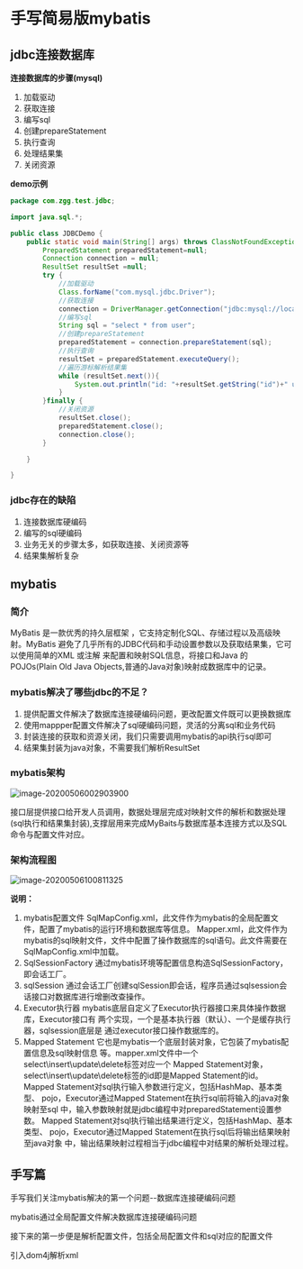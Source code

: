 # 手写简易版mybatis

## jdbc连接数据库

**连接数据库的步骤(mysql)**

1. 加载驱动
2. 获取连接
3. 编写sql
4. 创建prepareStatement
5. 执行查询
6. 处理结果集
7. 关闭资源

**demo示例**

```java
package com.zgg.test.jdbc;

import java.sql.*;

public class JDBCDemo {
    public static void main(String[] args) throws ClassNotFoundException, SQLException {
        PreparedStatement preparedStatement=null;
        Connection connection = null;
        ResultSet resultSet =null;
        try {
            //加载驱动
            Class.forName("com.mysql.jdbc.Driver");
            //获取连接
            connection = DriverManager.getConnection("jdbc:mysql://localhost:3306/test?characterEncoding=utf-8","root","1726854135");
            //编写sql
            String sql = "select * from user";
            //创建prepareStatement
            preparedStatement = connection.prepareStatement(sql);
            //执行查询
            resultSet = preparedStatement.executeQuery();
            //遍历游标解析结果集
            while (resultSet.next()){
                System.out.println("id: "+resultSet.getString("id")+" username: "+resultSet.getString("name"));
            }
        }finally {
            //关闭资源
            resultSet.close();
            preparedStatement.close();
            connection.close();
        }

    }

}
```

### jdbc存在的缺陷

1. 连接数据库硬编码
2. 编写的sql硬编码
3. 业务无关的步骤太多，如获取连接、关闭资源等
4. 结果集解析复杂

## mybatis

### 简介

MyBatis 是一款优秀的持久层框架 ，它支持定制化SQL、存储过程以及高级映射。MyBatis 避免了几乎所有的JDBC代码和手动设置参数以及获取结果集，它可以使用简单的XML 或注解 来配置和映射SQL信息，将接口和Java 的POJOs(Plain Old Java Objects,普通的Java对象)映射成数据库中的记录。

### mybatis解决了哪些jdbc的不足？

1. 提供配置文件解决了数据库连接硬编码问题，更改配置文件既可以更换数据库
2. 使用mappper配置文件解决了sql硬编码问题，灵活的分离sql和业务代码
3. 封装连接的获取和资源关闭，我们只需要调用mybatis的api执行sql即可
4. 结果集封装为java对象，不需要我们解析ResultSet

### mybatis架构

![image-20200506002903900](E:\笔记\md-pic\image-20200506002903900.png)

接口层提供接口给开发人员调用，数据处理层完成对映射文件的解析和数据处理(sql执行和结果集封装),支撑层用来完成MyBaits与数据库基本连接方式以及SQL命令与配置文件对应。

### 架构流程图

![image-20200506100811325](E:\笔记\md-pic\image-20200506100811325.png)



**说明：**

1. mybatis配置文件
SqlMapConfig.xml，此文件作为mybatis的全局配置文件，配置了mybatis的运行环境和数据库等信息。
Mapper.xml，此文件作为mybatis的sql映射文件，文件中配置了操作数据库的sql语句。此文件需要在SqlMapConfig.xml中加载。
2. SqlSessionFactory
通过mybatis环境等配置信息构造SqlSessionFactory，即会话工厂。
3. sqlSession
通过会话工厂创建sqlSession即会话，程序员通过sqlsession会话接口对数据库进行增删改查操作。
4. Executor执行器
mybatis底层自定义了Executor执行器接口来具体操作数据库，Executor接口有
两个实现，一个是基本执行器（默认）、一个是缓存执行器，sqlsession底层是
通过executor接口操作数据库的。
5. Mapped Statement
它也是mybatis一个底层封装对象，它包装了mybatis配置信息及sql映射信息
等。mapper.xml文件中一个select\insert\update\delete标签对应一个
Mapped Statement对象，select\insert\update\delete标签的id即是Mapped
Statement的id。
Mapped Statement对sql执行输入参数进行定义，包括HashMap、基本类型、
pojo，Executor通过Mapped Statement在执行sql前将输入的java对象映射至sql
中，输入参数映射就是jdbc编程中对preparedStatement设置参数。
Mapped Statement对sql执行输出结果进行定义，包括HashMap、基本类型、
pojo，Executor通过Mapped Statement在执行sql后将输出结果映射至java对象
中，输出结果映射过程相当于jdbc编程中对结果的解析处理过程。

## 手写篇

手写我们关注mybatis解决的第一个问题--数据库连接硬编码问题

mybatis通过全局配置文件解决数据库连接硬编码问题

接下来的第一步便是解析配置文件，包括全局配置文件和sql对应的配置文件

引入dom4j解析xml